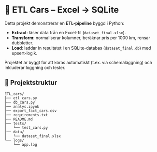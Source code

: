 # 🚗 ETL Cars – Excel → SQLite

Detta projekt demonstrerar en **ETL-pipeline** byggd i Python:
- **Extract**: läser data från en Excel-fil (`dataset_final.xlsx`).
- **Transform**: normaliserar kolumner, beräknar pris per 1000 km, rensar dubbletter.
- **Load**: laddar in resultatet i en SQLite-databas (`dataset_final.db`) med upsert-logik.

Projektet är byggt för att köras automatiskt (t.ex. via schemaläggning) och inkluderar loggning och tester.

## 📂 Projektstruktur

```
ETL_cars/
├── etl_cars.py
├── db_cars.py
├── analys.ipynb
├── export_fact_cars.csv
├── requirements.txt
├── README.md
├── tests/
│   └── test_cars.py
├── data/
│   └── dataset_final.xlsx
└── logs/
    └── app.log
```
